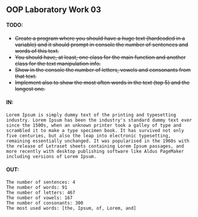 ## OOP Laboratory Work 03

#### TODO:

- ~~Create a program where you should have a huge text (hardcoded in a variable) and it should prompt in console the number of sentences and words of this text.~~
- ~~You should have, at least, one class for the main function and another class for the text manipulation info.~~
- ~~Show in the console the number of letters, vowels and consonants from that text.~~
- ~~Implement also to show the most often words in the text (top 5) and the longest one.~~

#### IN:

```
Lorem Ipsum is simply dummy text of the printing and typesetting industry. Lorem Ipsum has been the industry's standard dummy text ever since the 1500s, when an unknown printer took a galley of type and scrambled it to make a type specimen book. It has survived not only five centuries, but also the leap into electronic typesetting, remaining essentially unchanged. It was popularised in the 1960s with the release of Letraset sheets containing Lorem Ipsum passages, and more recently with desktop publishing software like Aldus PageMaker including versions of Lorem Ipsum.
```

#### OUT:

```
The number of sentences: 4
The number of words: 91
The number of letters: 467
The number of vowels: 167
The number of consonants: 300
The most used words: [the, Ipsum, of, Lorem, and]
```